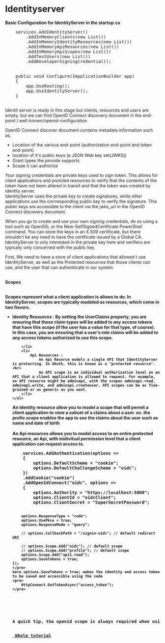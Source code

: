 # Identityserver

<b>Basic Configuration for IdentityServer in the startup.cs</b>
<p>
	<pre>
	services.AddIdentityServer()
		.AddInMemoryClients(new List<Client>())
		.AddInMemoryIdentityResources(new List<IdentityResource>())
		.AddInMemoryApiResources(new List<ApiResource>())
		.AddInMemoryApiScopes(new List<ApiScope>())
		.AddTestUsers(new List<TestUser>())
		.AddDeveloperSigningCredential();
		<br>
	public void Configure(IApplicationBuilder app)
	{
		app.UseRouting();
		app.UseIdentityServer();
	}
	</pre>
</p>
<p>
	Identit server is ready in this stage but clients, resources and users are empty. but we can find OpenID Connect discovery document in the end-point /.well-known/openid-configuration
</p>
<p>
	OpenID Connect discover document contains metadata information such as, <br>
	<ul>
		<li>Location of the various end-point (authorization end-point and token end-point)</li>
		<li>location of it's public keys (a JSON Web key set(JWKS))</li>
		<li>Grant types the provide supports</li>
		<li>Scope it can authorize</li>
	</ul>
</p>
<p>
	Your signing credentials are private keys used to sign token. This allows for client applications 
	and protcted resources to verify that the contents of the token have not been altered in transit and that the token was created by identity server.
	<br>
	IdentityServer uses the private key to create signatures, while other applications use the corrresponding public key to verify the signature. This public keys are accessible to the client via the jwks_uri in the OpenID Connect discovery document.
</p>
<p>
	When you go to create and use your own signing credentials, do so using a tool such as OpenSSL or the New-SelfSignedCertificate PowerShell command. You can store the keys in an X.509 certificate, but there shouldn’t be any need to have the certificate issued by a Global CA. IdentityServer is only interested in the private key here and verifiers are typically only concerned with the public key.
</p>
<p>
	First, We need to have a store of client applications that allowed t use IdentityServer, as well as the Protected resources that those clients can use, and the user that can authenticate in our system.
</p>
<br>
<b>Scopes</br><br>
<p>
	Scopes represent what a client application is allows to do.  In IdentityServer, scopes are typically modeled as resources, which come in two flavors.
	<ul>
		<li>
			Identity Resources : By setting the UserClaims property, you are ensuring that these claim types will be added to any access tokens that have this scope (if the user has a value for that type, of course). In this case, you are ensuring that a user’s role claims will be added to any access tokens authorized to use this scope.
				
		</li>
		<li>
			Api Resources : 
				An Api Resorce models a single API that IdentityServer is protecting. In OAuth, this is known as a "protected resource".<br>
				An API scope is an individual authorization level on an API that a client application is allowed to request. For example, an API resource might be adminapi, with the scopes adminapi.read, adminapi.write, and adminapi.createuser. API scopes can be as fine-grained or as generic as you want.
		</li>
	</ul>
</p>
<p>
	An Identity resource allow you to model a scope that will permit a client application to view a subset of a claims about a user. ex. the <b>profie</b> scope enables the app to see the claims about the user such as name and date of birth<br><br>
	An Api resources allows you to model access to an entire protected resource, an Api, with inidivitual permission level that a client application can request access to.
</p>
<p>
	<pre>
	services.AddAuthentication(options =>
    {
        options.DefaultScheme = "cookie";
        options.DefaultChallengeScheme = "oidc";
    })
    .AddCookie("cookie")
    .AddOpenIdConnect("oidc", options =>
    {
	    options.Authority = "https://localhost:5000";
        options.ClientId = "oidcClient";
        options.ClientSecret = "SuperSecretPassword";
    
        options.ResponseType = "code";
        options.UsePkce = true;
        options.ResponseMode = "query";
    
        // options.CallbackPath = "/signin-oidc"; // default redirect URI
        
        // options.Scope.Add("oidc"); // default scope
        // options.Scope.Add("profile"); // default scope
        options.Scope.Add("api1.read");
        options.SaveTokens = true;
    });
	</pre>
	here options.SaveTokens = true; makes the identity and access token to be saved and accessible using the code
	<pre>
		HttpConnect.GetTokenAsync("access_token");
	</pre>
</p>
<p>
A quick tip, the openid scope is always required when using OpenID Connect flows (where you want to receive an identity token)
</p>
<a href="https://www.scottbrady91.com/Identity-Server/Getting-Started-with-IdentityServer-4"> Whole tutorial</a>